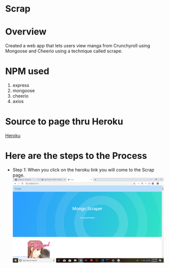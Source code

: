 # Scrap

# Overview

Created a web app that lets users view manga from Crunchyroll using Mongoose and Cheerio using a technique called scrape.

# NPM used

1. express
2. mongoose
3. cheerio
4. axios

# Source to page thru Heroku

[Heroku](https://salty-fortress-71858.herokuapp.com/)


# Here are the steps to the Process

- Step 1: When you click on the heroku link you will come to the Scrap page.
![Home Page](/pictures/scrap_homepage.PNG)
